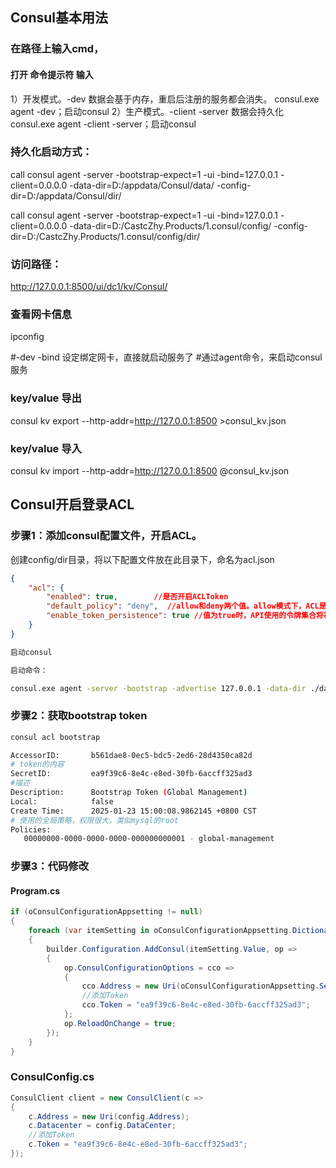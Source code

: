## Consul基本用法

### 在路径上输入cmd，

####  打开 命令提示符 输入

1）开发模式。-dev 数据会基于内存，重启后注册的服务都会消失。
consul.exe agent -dev；启动consul
2）生产模式。-client -server 数据会持久化
consul.exe agent -client -server；启动consul

### 持久化启动方式：

call consul agent -server -bootstrap-expect=1 -ui -bind=127.0.0.1 -client=0.0.0.0 -data-dir=D:/appdata/Consul/data/ -config-dir=D:/appdata/Consul/dir/



call consul agent -server -bootstrap-expect=1 -ui -bind=127.0.0.1 -client=0.0.0.0 -data-dir=D:/CastcZhy.Products/1.consul/config/ -config-dir=D:/CastcZhy.Products/1.consul/config/dir/


### 访问路径：

http://127.0.0.1:8500/ui/dc1/kv/Consul/



### 查看网卡信息

ipconfig 

#-dev -bind  设定绑定网卡，直接就启动服务了
#通过agent命令，来启动consul 服务


### key/value 导出

consul kv export --http-addr=http://127.0.0.1:8500  >consul_kv.json

### key/value 导入

consul kv import --http-addr=http://127.0.0.1:8500 @consul_kv.json



## Consul开启登录ACL

### 步骤1：添加consul配置文件，开启ACL。

创建config/dir目录，将以下配置文件放在此目录下，命名为acl.json

```json
{
    "acl": {
        "enabled": true,        //是否开启ACLToken
        "default_policy": "deny",  //allow和deny两个值。allow模式下，ACL是黑名单，允许任何未明确禁止的操作。deny模式下，ACL是白名单，阻止任何未明确允许的操作。
		"enable_token_persistence": true //值为true时，API使用的令牌集合将被保存到磁盘，并且当代理重新启动时会重新加载。
    }
}
```



```sh
启动consul

启动命令：

consul.exe agent -server -bootstrap -advertise 127.0.0.1 -data-dir ./data -ui -config-dir ./config/dir/acl.json
```



### 步骤2：获取bootstrap token

```sh
consul acl bootstrap
```

```sh
AccessorID:       b561dae8-0ec5-bdc5-2ed6-28d4350ca82d
# token的内容
SecretID:         ea9f39c6-8e4c-e8ed-30fb-6accff325ad3
#描述
Description:      Bootstrap Token (Global Management)
Local:            false
Create Time:      2025-01-23 15:00:08.9862145 +0800 CST
# 使用的全局策略，权限很大，类似mysql的root
Policies:
   00000000-0000-0000-0000-000000000001 - global-management
```

### 步骤3：代码修改

#### Program.cs

```c#
if (oConsulConfigurationAppsetting != null)
{
    foreach (var itemSetting in oConsulConfigurationAppsetting.DictionaySettingFiles)
    {
        builder.Configuration.AddConsul(itemSetting.Value, op =>
        {
            op.ConsulConfigurationOptions = cco =>
            {
                cco.Address = new Uri(oConsulConfigurationAppsetting.Server);
                //添加Token
                cco.Token = "ea9f39c6-8e4c-e8ed-30fb-6accff325ad3";
            };
            op.ReloadOnChange = true;
        });
    }
}
```

### ConsulConfig.cs

```c#
ConsulClient client = new ConsulClient(c =>
{
    c.Address = new Uri(config.Address);
    c.Datacenter = config.DataCenter;
    //添加Token
    c.Token = "ea9f39c6-8e4c-e8ed-30fb-6accff325ad3";
});
```

